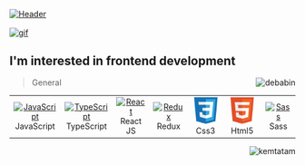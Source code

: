 [![Header](https://github.com/KemtaTam/kemtatam/blob/main/assets/naruto-background.gif)](https://github.com/KemtaTam?tab=repositories)

<a href="https://github.com/KemtaTam?tab=repositories">
  <img src="https://github.com/KemtaTam/kemtatam/blob/main/assets/naruto-background.gif" alt="gif" align="center"/>
</a>

## I'm interested in frontend development

<a href="#debabin-title">
  <img src="https://github-readme-stats.vercel.app/api?username=kemtatam&show_icons=true&theme=react&count_private=true&include_all_commits=true&hide=stars,issues,prs" alt="debabin" align="right" />
</a>

>  General
 
<table width='100%'>
  <tr>
    <td align="center" width="96">
      <a href="#debabin-stack">
        <img src="https://upload.wikimedia.org/wikipedia/commons/thumb/9/99/Unofficial_JavaScript_logo_2.svg/1024px-Unofficial_JavaScript_logo_2.svg.png" width="48" height="48" alt="JavaScript" />
      </a>
      <br>JavaScript
    </td>
    <td align="center" width="96">
      <a href="#debabin-stack">
        <img src="https://upload.wikimedia.org/wikipedia/commons/thumb/4/4c/Typescript_logo_2020.svg/1200px-Typescript_logo_2020.svg.png" width="48" height="48" alt="TypeScript"         />
      </a>
      <br>TypeScript
    </td>
	<td align="center" width="96">
      <a href="#debabin-stack">
        <img src="https://brandlogos.net/wp-content/uploads/2020/09/react-logo.png" width="48" height="48" alt="React" />
      </a>
      <br>React JS
    </td>
	 <td align="center" width="96"> 
      <a href="#debabin-stack" >
        <img src="https://cdn.worldvectorlogo.com/logos/redux.svg" width="48" height="48" alt="Redux" />
      </a>
      <br>Redux
    </td>
	<td align="center" width="96"> 
      <a href="#debabin-stack" >
        <img src="https://github.com/devicons/devicon/blob/master/icons/css3/css3-original.svg" width="48" height="48" alt="css3" />
      </a>
      <br>Css3
    </td>
	<td align="center" width="96">
      <a href="#debabin-stack">
        <img src="https://github.com/devicons/devicon/blob/master/icons/html5/html5-original.svg" width="48" height="48" alt="Html5" />
      </a>
      <br>Html5
    </td>
	<td align="center" width="96">
      <a href="#debabin-stack">
        <img src="https://brandeps.com/icon-download/S/Sass-icon-vector-04.svg" width="48" height="48" alt="Sass" />
      </a>
      <br>Sass
    </td>
  </tr> 
</table>

<a href="#kemtatam-title">
  <img align="right" src="https://github-readme-stats.vercel.app/api/top-langs?username=kemtatam&show_icons=true&locale=en&layout=compact&theme=react" alt="kemtatam" />
</a>

